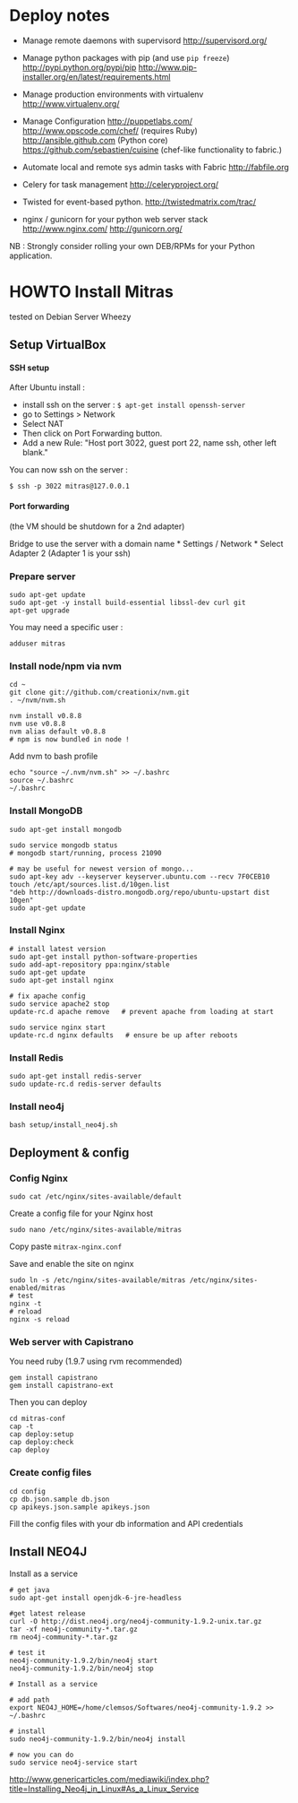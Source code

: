 # Deploy notes

* Manage remote daemons with supervisord
    http://supervisord.org/    

* Manage python packages with pip (and use `pip freeze`)
    http://pypi.python.org/pypi/pip
    http://www.pip-installer.org/en/latest/requirements.html

* Manage production environments with virtualenv
    http://www.virtualenv.org/

* Manage Configuration 
    http://puppetlabs.com/
    http://www.opscode.com/chef/ (requires Ruby)
    http://ansible.github.com (Python core)
    https://github.com/sebastien/cuisine (chef-like functionality to fabric.)

* Automate local and remote sys admin tasks with Fabric
    http://fabfile.org

* Celery for task management
    http://celeryproject.org/

* Twisted for event-based python.
    http://twistedmatrix.com/trac/

* nginx / gunicorn for your python web server stack
    http://www.nginx.com/
    http://gunicorn.org/

NB : Strongly consider rolling your own DEB/RPMs for your Python application. 



# HOWTO Install Mitras
tested on Debian Server Wheezy


## Setup VirtualBox

#### SSH setup

After Ubuntu install :
* install ssh on the server : ```$ apt-get install openssh-server```
* go to Settings > Network 
* Select NAT
* Then click on Port Forwarding button. 
* Add a new Rule: "Host port 3022, guest port 22, name ssh, other left blank."

You can now ssh on the server : 

    $ ssh -p 3022 mitras@127.0.0.1

#### Port forwarding
(the VM should be shutdown for a 2nd adapter)

Bridge to use the server with a domain name
    * Settings / Network
    * Select Adapter 2 (Adapter 1 is your ssh)

### Prepare server

    sudo apt-get update
    sudo apt-get -y install build-essential libssl-dev curl git
    apt-get upgrade

You may need a specific user : 

    adduser mitras

### Install node/npm via nvm

    cd ~
    git clone git://github.com/creationix/nvm.git
    . ~/nvm/nvm.sh

    nvm install v0.8.8
    nvm use v0.8.8
    nvm alias default v0.8.8
    # npm is now bundled in node !

Add nvm to bash profile

    echo "source ~/.nvm/nvm.sh" >> ~/.bashrc
    source ~/.bashrc
    ~/.bashrc

### Install MongoDB

    sudo apt-get install mongodb

    sudo service mongodb status
    # mongodb start/running, process 21090

    # may be useful for newest version of mongo... 
    sudo apt-key adv --keyserver keyserver.ubuntu.com --recv 7F0CEB10
    touch /etc/apt/sources.list.d/10gen.list
    "deb http://downloads-distro.mongodb.org/repo/ubuntu-upstart dist 10gen"
    sudo apt-get update


### Install Nginx

    # install latest version
    sudo apt-get install python-software-properties
    sudo add-apt-repository ppa:nginx/stable
    sudo apt-get update
    sudo apt-get install nginx

    # fix apache config 
    sudo service apache2 stop
    update-rc.d apache remove   # prevent apache from loading at start

    sudo service nginx start
    update-rc.d nginx defaults   # ensure be up after reboots


### Install Redis 
    
    sudo apt-get install redis-server
    sudo update-rc.d redis-server defaults

### Install neo4j

    bash setup/install_neo4j.sh

## Deployment & config

### Config Nginx

    sudo cat /etc/nginx/sites-available/default
    
Create a config file for your Nginx host

```sudo nano /etc/nginx/sites-available/mitras```

Copy paste ```mitrax-nginx.conf```

Save and enable the site on nginx

    sudo ln -s /etc/nginx/sites-available/mitras /etc/nginx/sites-enabled/mitras
    # test
    nginx -t
    # reload
    nginx -s reload

### Web server with Capistrano

You need ruby (1.9.7 using rvm recommended)
    
    gem install capistrano
    gem install capistrano-ext

Then you can deploy
    
    cd mitras-conf
    cap -t
    cap deploy:setup
    cap deploy:check
    cap deploy

### Create config files

    cd config
    cp db.json.sample db.json
    cp apikeys.json.sample apikeys.json

Fill the config files with your db information and API credentials

## Install NEO4J

Install as a service
    
    # get java
    sudo apt-get install openjdk-6-jre-headless

    #get latest release
    curl -O http://dist.neo4j.org/neo4j-community-1.9.2-unix.tar.gz
    tar -xf neo4j-community-*.tar.gz
    rm neo4j-community-*.tar.gz
    
    # test it
    neo4j-community-1.9.2/bin/neo4j start
    neo4j-community-1.9.2/bin/neo4j stop

    # Install as a service

    # add path 
    export NEO4J_HOME=/home/clemsos/Softwares/neo4j-community-1.9.2 >> ~/.bashrc

    # install
    sudo neo4j-community-1.9.2/bin/neo4j install

    # now you can do
    sudo service neo4j-service start


http://www.genericarticles.com/mediawiki/index.php?title=Installing_Neo4j_in_Linux#As_a_Linux_Service
